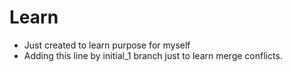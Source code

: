 # Learn
- Just created  to learn purpose for myself
- Adding this line by initial_1 branch just to learn merge conflicts.
